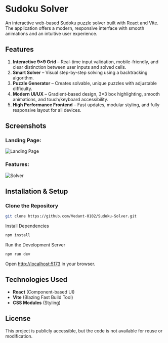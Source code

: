 # Sudoku Solver

An interactive web-based Sudoku puzzle solver built with React and Vite. The application offers a modern, responsive interface with smooth animations and an intuitive user experience.

## Features

1. **Interactive 9×9 Grid** – Real-time input validation, mobile-friendly, and clear distinction between user inputs and solved cells.
2. **Smart Solver** – Visual step-by-step solving using a backtracking algorithm.
3. **Puzzle Generator** – Creates solvable, unique puzzles with adjustable difficulty.
4. **Modern UI/UX** – Gradient-based design, 3×3 box highlighting, smooth animations, and touch/keyboard accessibility.
5. **High Performance Frontend** – Fast updates, modular styling, and fully responsive layout for all devices.


## Screenshots

### Landing Page:
![Landing Page](https://github.com/user-attachments/assets/5f5d3699-f5bf-41e6-881e-a13a4aade4e7)

### Features:
![Solver](https://github.com/user-attachments/assets/5135f717-0aef-445e-aacb-4cdda5ff4355)

## Installation & Setup

### Clone the Repository
```sh
git clone https://github.com/Vedant-0102/Sudoku-Solver.git
```

Install Dependencies
```sh
npm install
```

Run the Development Server
```sh
npm run dev
```

Open [http://localhost:5173](http://localhost:5173) in your browser.


## Technologies Used
- **React** (Component-based UI)
- **Vite** (Blazing Fast Build Tool)
- **CSS Modules** (Styling)

## License
This project is publicly accessible, but the code is not available for reuse or modification.

